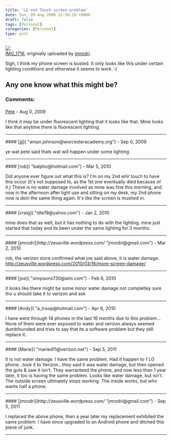```yaml
---
title: 'LG enV Touch screen problem'
date: Sun, 09 Aug 2009 12:58:20 +0000
draft: false
tags: [Personal]
categories: [Personal]
type: post
---
```


[![](http://farm3.static.flickr.com/2610/3803187661_1aaf2859a5.jpg)](http://www.flickr.com/photos/jmrodri/3803187661/ "photo sharing")  
[IMG\_1716](http://www.flickr.com/photos/jmrodri/3803187661/), originally uploaded by [jmrodri](http://www.flickr.com/people/jmrodri/).

Sigh, I think my phone screen is busted. It only looks like this under certain lighting conditions and otherwise it seems to work. :(  
  
Any one know what this might be?
---
### Comments:
#### 
[Pete]( "petedachelet@sbcglobal.net") - <time datetime="2009-08-16 06:22:31">Aug 0, 2009</time>

I think it may be under fluorescent lighting that it looks like that. Mine looks like that anytime there is fluorescent lighting.
<hr />
#### 
[jjj]( "aman.johnson@worcesteracademy.org") - <time datetime="2009-09-13 21:40:34">Sep 0, 2009</time>

ye wat pete said thats wat will happen under some lighting
<hr />
#### 
[rob]( "balpho@hotmail.com") - <time datetime="2010-03-12 17:37:41">Mar 5, 2010</time>

Did anyone ever figure out what this is? I'm on my 2nd enV touch to have this occur (it's not supposed to, as the 1st one eventually died because of it.) These is no water damage involved as mine was fine this morning, and now in the afternoon after light use and sitting on my desk, my 2nd phone now is doin the same thing again. It's like the screen is mushed in.
<hr />
#### 
[craig]( "idle19@yahoo.com") - <time datetime="2010-01-19 10:36:26">Jan 2, 2010</time>

mine does that as well, but it has nothing to do with the lighting. mine just started that today and its been under the same lighting for 3 months.
<hr />
#### 
[jmrodri](http://zeusville.wordpress.com/ "jmrodri@gmail.com") - <time datetime="2010-03-16 13:35:22">Mar 2, 2010</time>

rob, the verizon store confirmed what joe said above, it is water damage. http://zeusville.wordpress.com/2010/03/16/more-screen-damage/
<hr />
#### 
[joe]( "simpsons730@aim.com") - <time datetime="2010-02-27 10:57:37">Feb 6, 2010</time>

it looks like there might be some minor water damage not completley sure tho u should take it to verizon and ask
<hr />
#### 
[Andy]( "a_troop@hotmail.com") - <time datetime="2010-04-10 02:54:36">Apr 6, 2010</time>

I have went through 14 phones in the last 16 months due to this problem... None of them were ever exposed to water and verizon always seemed dumbfounded and tries to say that its a software problem but they still replace it..
<hr />
#### 
[Marie]( "maried11@verizon.net") - <time datetime="2011-09-16 09:18:28">Sep 5, 2011</time>

It is not water damage. I have the same problem. Had it happen to 1 LG phone...took it to Verizon...they said it was water damage, but then opened the guts & saw it isn't. They warranteed the phone, and now less than 1 year later, it too is having the same problem. Looks like water damage, but isn't. The outside screen ultimately stops working. The inside works, but who wants half a phone.
<hr />
#### 
[jmrodri](http://zeusville.wordpress.com/ "jmrodri@gmail.com") - <time datetime="2011-09-16 10:16:39">Sep 5, 2011</time>

I replaced the above phone, then a year later my replacement exhibited the same problem. I have since upgraded to an Android phone and ditched this piece of junk.
<hr />
